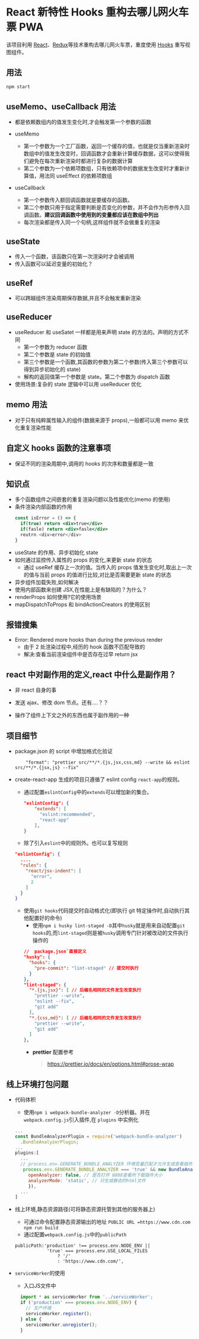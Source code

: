 # React 新特性 Hooks 重构去哪儿网火车票 PWA

该项目利用 [React](https://reactjs.org)、[Redux](https://redux.js.org/)等技术重构去哪儿网火车票，重度使用 [Hooks](https://reactjs.org/docs/hooks-intro.html) 重写视图组件。

## 用法

```sh
npm start
```

## useMemo、useCallback 用法

- 都是依赖数组内的值发生变化时,才会触发第一个参数的函数
- useMemo
  - 第一个参数为一个工厂函数，返回一个缓存的值，也就是仅当重新渲染时数组中的值发生改变时，回调函数才会重新计算缓存数据，这可以使得我们避免在每次重新渲染时都进行复杂的数据计算
  - 第二个参数为一个依赖项数组，只有依赖项中的数据发生改变时才重新计算值，用法同 useEffect 的依赖项数组
- useCallback

  - 第一个参数传入额回调函数就是要缓存的函数。
  - 第二个参数只用于指定需要判断是否变化的参数，并不会作为形参传入回调函数。**建议回调函数中使用到的变量都应该在数组中列出**
  - 每次渲染都是传入同一个句柄,这样组件就不会做重复的渲染

## useState

- 传入一个函数，该函数只在第一次渲染时才会被调用
- 传入函数可以延迟变量的初始化？

## useRef

- 可以跨越组件渲染周期保存数据,并且不会触发重新渲染

## useReducer

- useReducer 和 useSatet 一样都是用来声明 state 的方法的。声明的方式不同
  - 第一个参数为 reducer 函数
  - 第二个参数是 state 的初始值
  - 第三个参数是一个函数,其函数的参数为第二个参数(传入第三个参数可以得到异步初始化的 state)
  - 解构的返回值第一个参数是 state。第二个参数为 dispatch 函数
- 使用场景:复杂的 state 逻辑中可以用 useReducer 优化

## memo 用法

- 对于只有纯粹属性输入的组件(数据来源于 props),一般都可以用 memo 来优化重复渲染性能

## 自定义 hooks 函数的注意事项

- 保证不同的渲染周期中,调用的 hooks 的次序和数量都是一致

## 知识点

- 多个函数组件之间嵌套的重复渲染问题以及性能优化(memo 的使用)
- 条件渲染内部函数的作用
  ```jsx
  const isError = () => {
    if(true) return <div>true</div>
    if(fasle) return <div>fasle</div>
    reutrn <div>error</div>
  }
  ```
- useState 的作用、异步初始化 state
- 如何通过监控传入属性的 props 的变化,来更新 state 的状态
  - 通过 useRef 缓存上一次的值。当传入的 props 值发生变化时,取出上一次的值与当前 props 的值进行比较,对比是否需要更新 state 的状态
- 异步组件加载失败,如何解决
- 使用内部函数来创建 JSX,在性能上是有缺陷的？为什么？
- renderProps 如何使用?它的使用场景
- mapDispatchToProps 和 bindActionCreators 的使用区别

## 报错搜集

- Error: Rendered more hooks than during the previous render
  - 由于 2 处渲染过程中,经历的 hook 函数不匹配导致的
  - 解决:查看当前渲染组件中是否存在过早 return jsx

## react 中对副作用的定义,react 中什么是副作用？

- 非 react 自身的事

- 发送 ajax、修改 dom 节点。还有....？？
- 操作了组件上下文之外的东西也属于副作用的一种

## 项目细节

- package.json 的 script 中增加格式化验证
  ```shell
      "format": "prettier src/**/*.{js,jsx,css,md} --write && eslint src/**/*.{jsx,js} --fix"
  ```
- create-react-app 生成的项目只遵循了 eslint config `react-app`的规则。

  - 通过配置`eslintConfig`中的`extends`可以增加新的集合。
    ```json
    "eslintConfig": {
        "extends": [
          "eslint:recommended",
          "react-app"
        ],
    }
    ```
  - 除了引入`eslint`中的规则外。也可以复写规则

  ```json
  "eslintConfig": {
    ....
    "rules": {
      "react/jsx-indent": [
        "error",
        2
      ]
    }
  }
  ```

  - 使用`git hooks`代码提交时自动格式化(即执行 git 特定操作时,自动执行其他配置好的命令)
    - 使用`npm i husky lint-staged -D`其中`husky`就是用来自动配置`git hooks`的,而`lint-staged`则是被`husky`调用专门针对被改动的文件执行操作的
    ```json
    //  package.json`直接定义
    "husky": {
      "hooks": {
        "pre-commit": "lint-staged" // 提交时执行
      }
    },
    "lint-staged": {
      "*.{js,jsx}": [ // 后缀名相同的文件发生改变执行
        "prettier --write",
        "eslint --fix",
        "git add"
      ],
      "*.{css,md}": [ // 后缀名相同的文件发生改变执行
        "prettier --write",
        "git add"
      ]
    },
    ```
    - **prettier** 配置参考
      > https://prettier.io/docs/en/options.html#prose-wrap

## 线上环境打包问题

- 代码体积

  - 使用`npm i webpack-bundle-analyzer -D`分析器。并在`webpack.config.js`引入插件,在 `plugins` 中实例化

  ```javascript
  ...
  const BundleAnalyzerPlugin = require('webpack-bundle-analyzer')
    .BundleAnalyzerPlugin;
  ...
  plugins:[
    ...
    // process.env.GENERATE_BUNDLE_ANALYZER 环境变量匹配才允许生成查看插件大小的文件和端口
     process.env.GENERATE_BUNDLE_ANALYZER === 'true' && new BundleAnalyzerPlugin({
       openAnalyzer: false, // 是否打开 8888查看所下载插件大小
       analyzerMode: 'static', // 只生成静态的html文件
       }),
    ...
  ]

  ```

- 线上环境,静态资源路径(可将静态资源托管到其他的服务器上)
  - 可通过命令配置静态资源输出的地址 `PUBLIC URL =https://www.cdn.com npm run build`
  - 通过配置`webpack.config.js`中的`publicPath`
  ```javascrit
  publicPath:'production' !== process.env.NODE_ENV ||
              'true' === process.env.USE_LOCAL_FILES
                  ? '/'
                  : 'https://www.cdn.com/',
  ```
- `serviceWorker`的使用
  - 入口JS文件中
  ```javascript
    import * as serviceWorker from '../serviceWorker';
    if ('production' === process.env.NODE_ENV) {
      // 生产环境
      serviceWorker.register();
    } else {
      serviceWorker.unregister();
    }
  ```
